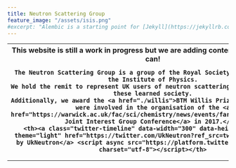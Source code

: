 ```yaml
---
title: Neutron Scattering Group
feature_image: "/assets/isis.png"
#excerpt: "Alembic is a starting point for [Jekyll](https://jekyllrb.com/) projects. Rather than starting from scratch, this boilerplate is designed to get the ball rolling immediately. Install it, configure it, tweak it, push it."
---
```

<table style="width:100%">
  <tr>
    <th>This website is still a work in progress but we are adding content as quickly as we can!

    The Neutron Scattering Group is a group of the Royal Society of Chemistry and the Institute of Physics.
    We hold the remit to represent UK users of neutron scattering techniques within these learned society.
    Additionally, we award the <a href="./willis">BTM Willis Prize</a> annually and were involved in the organisation of the <a href="https://warwick.ac.uk/fac/sci/chemistry/news/events/faraday2017/">Faraday Joint Interest Group Conference</a> in 2017.</th>
    <th><a class="twitter-timeline" data-width="300" data-height="500" data-theme="light" href="https://twitter.com/UkNeutron?ref_src=twsrc%5Etfw">Tweets by UkNeutron</a> <script async src="https://platform.twitter.com/widgets.js" charset="utf-8"></script></th>
  </tr>
</table>
